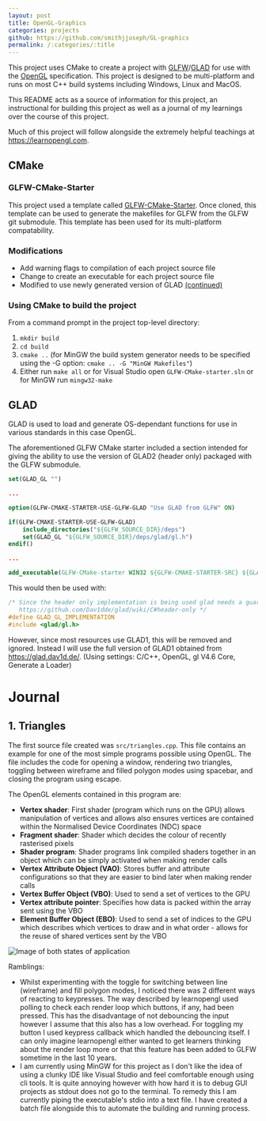 ```yaml
---
layout: post
title: OpenGL-Graphics
categories: projects
github: https://github.com/smithjjoseph/GL-graphics
permalink: /:categories/:title
---
```


This project uses CMake to create a project with [GLFW](https://www.glfw.org/)/[GLAD](https://github.com/Dav1dde/glad) for use with the [OpenGL](https://www.opengl.org/) specification. This project is designed to be multi-platform and runs on most C++ build systems including Windows, Linux and MacOS.

This README acts as a source of information for this project, an instructional for building this project as well as a journal of my learnings over the course of this project.

Much of this project will follow alongside the extremely helpful teachings at https://learnopengl.com.

## CMake

### GLFW-CMake-Starter

This project used a template called [GLFW-CMake-Starter](https://github.com/juliettef/GLFW-CMake-starter). Once cloned, this template can be used to generate the makefiles for GLFW from the GLFW git submodule. This template has been used for its multi-platform compatability.

### Modifications

- Add warning flags to compilation of each project source file
- Change to create an executable for each project source file
- Modified to use newly generated version of GLAD [(continued)](#glad)

### Using CMake to build the project

From a command prompt in the project top-level directory:
1. `mkdir build`
1. `cd build`
1. `cmake ..` (for MinGW the build system generator needs to be specified using the -G option: `cmake .. -G "MinGW Makefiles"`)
1. Either run `make all` or for Visual Studio open `GLFW-CMake-starter.sln` or for MinGW run `mingw32-make`

## GLAD

GLAD is used to load and generate OS-dependant functions for use in various standards in this case OpenGL.

The aforementioned GLFW CMake starter included a section intended for giving the ability to use the version of GLAD2 (header only) packaged with the GLFW submodule.

```cmake
set(GLAD_GL "")

...

option(GLFW-CMAKE-STARTER-USE-GLFW-GLAD "Use GLAD from GLFW" ON)

if(GLFW-CMAKE-STARTER-USE-GLFW-GLAD)
    include_directories("${GLFW_SOURCE_DIR}/deps")
    set(GLAD_GL "${GLFW_SOURCE_DIR}/deps/glad/gl.h")
endif()

...

add_executable(GLFW-CMake-starter WIN32 ${GLFW-CMAKE-STARTER-SRC} ${GLAD_GL})
```
This would then be used with:
```c++
/* Since the header only implementation is being used glad needs a guard
   https://github.com/Dav1dde/glad/wiki/C#header-only */
#define GLAD_GL_IMPLEMENTATION
#include <glad/gl.h>
```

However, since most resources use GLAD1, this will be removed and ignored. Instead I will use the full version of GLAD1 obtained from https://glad.dav1d.de/. (Using settings: C/C++, OpenGL, gl V4.6 Core, Generate a Loader)

# Journal

## 1. Triangles

The first source file created was `src/triangles.cpp`. This file contains an example for one of the most simple programs possible using OpenGL. The file includes the code for opening a window, rendering two triangles, toggling between wireframe and filled polygon modes using spacebar, and closing the program using escape.

The OpenGL elements contained in this program are:
- **Vertex shader**: First shader (program which runs on the GPU) allows manipulation of vertices and allows also ensures vertices are contained within the Normalised Device Coordinates (NDC) space
- **Fragment shader**: Shader which decides the colour of recently rasterised pixels
- **Shader program**: Shader programs link compiled shaders together in an object which can be simply activated when making render calls
- **Vertex Attribute Object (VAO)**: Stores buffer and attribute configurations so that they are easier to bind later when making render calls
- **Vertex Buffer Object (VBO)**: Used to send a set of vertices to the GPU
- **Vertex attribute pointer**: Specifies how data is packed within the array sent using the VBO
- **Element Buffer Object (EBO)**: Used to send a set of indices to the GPU which describes which vertices to draw and in what order - allows for the reuse of shared vertices sent by the VBO

![Image of both states of application]({{site.baseurl}}/assets/images/posts/{{page.title}}/triangles.png)

Ramblings:
- Whilst experimenting with the toggle for switching between line (wireframe) and fill polygon modes, I noticed there was 2 different ways of reacting to keypresses. The way described by learnopengl used polling to check each render loop which buttons, if any, had been pressed. This has the disadvantage of not debouncing the input however I assume that this also has a low overhead. For toggling my button I used keypress callback which handled the debouncing itself. I can only imagine learnopengl either wanted to get learners thinking about the render loop more or that this feature has been added to GLFW sometime in the last 10 years.
- I am currently using MinGW for this project as I don't like the idea of using a clunky IDE like Visual Studio and feel comfortable enough using cli tools. It is quite annoying however with how hard it is to debug GUI projects as stdout does not go to the terminal. To remedy this I am currently piping the executable's stdio into a text file. I have created a batch file alongside this to automate the building and running process.